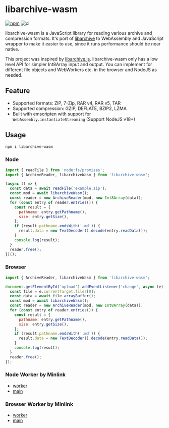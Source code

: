 # libarchive-wasm

[![npm](https://img.shields.io/npm/v/libarchive-wasm)](https://npmjs.com/package/libarchive-wasm)
![ci](https://github.com/ofk/libarchive-wasm/actions/workflows/ci.yml/badge.svg)

libarchive-wasm is a JavaScript library for reading various archive and compression formats.
It's port of [libarchive](https://github.com/libarchive/libarchive) to WebAssembly and JavaScript wrapper to make it easier to use, since it runs performance should be near native.

This project was inspired by [libarchive.js](https://github.com/nika-begiashvili/libarchivejs).
libarchive-wasm only has a low level API for simpler Int8Array input and output.
You can implement for different file objects and WebWorkers etc. in the browser and NodeJS as needed.

## Feature

- Supported formats: ZIP, 7-Zip, RAR v4, RAR v5, TAR
- Supported compression: GZIP, DEFLATE, BZIP2, LZMA
- Built with emscripten with support for `WebAssembly.instantiateStreaming` (Support NodeJS v18+)

## Usage

```sh
npm i libarchive-wasm
```

### Node

```js
import { readFile } from 'node:fs/promises';
import { ArchiveReader, libarchiveWasm } from 'libarchive-wasm';

(async () => {
  const data = await readFile('example.zip');
  const mod = await libarchiveWasm();
  const reader = new ArchiveReader(mod, new Int8Array(data));
  for (const entry of reader.entries()) {
    const result = {
      pathname: entry.getPathname(),
      size: entry.getSize(),
    };
    if (result.pathname.endsWith('.md')) {
      result.data = new TextDecoder().decode(entry.readData());
    }
    console.log(result);
  }
  reader.free();
})();
```

### Browser

```js
import { ArchiveReader, libarchiveWasm } from 'libarchive-wasm';

document.getElementById('upload').addEventListener('change', async (e) => {
  const file = e.currentTarget.files[0];
  const data = await file.arrayBuffer();
  const mod = await libarchiveWasm();
  const reader = new ArchiveReader(mod, new Int8Array(data));
  for (const entry of reader.entries()) {
    const result = {
      pathname: entry.getPathname(),
      size: entry.getSize(),
    };
    if (result.pathname.endsWith('.md')) {
      result.data = new TextDecoder().decode(entry.readData());
    }
    console.log(result);
  }
  reader.free();
});
```

### Node Worker by Minlink

- [worker](examples/node/worker.mjs)
- [main](examples/node/main.mjs)

### Browser Worker by Minlink

- [worker](examples/browser/worker.js)
- [main](examples/browser/main.js)
